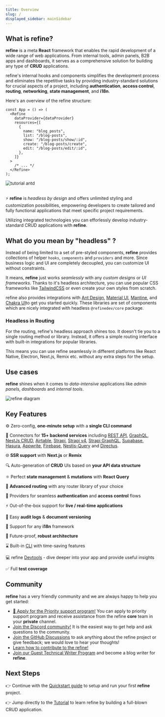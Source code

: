 ```yaml
---
title: Overview
slug: /
displayed_sidebar: mainSidebar
---
```


## What is refine?

**refine** is a meta **React** framework that enables the rapid development of a wide range of web applications. From internal tools, admin panels, B2B apps and dashboards, it serves as a comprehensive solution for building any type of **CRUD** applications.

refine's internal hooks and components simplifies the development process and eliminates the repetitive tasks by providing industry-standard solutions for crucial aspects of a project, including **authentication**, **access control**, **routing**, **networking**, **state management**, and **i18n**.

Here's an overview of the refine structure:

```tsx title="App.tsx"
const App = () => (
  <Refine
    dataProvider={dataProvider}
    resources={[
      {
        name: "blog_posts",
        list: "/blog-posts",
        show: "/blog-posts/show/:id",
        create: "/blog-posts/create",
        edit: "/blog-posts/edit/:id",
      },
    ]}
  >
    /* ... */
  </Refine>
);
```

 <div  >
  <img   src="https://refine.ams3.cdn.digitaloceanspaces.com/website/static/tutorial/tutorial-generic-app.png" alt="tutorial antd" />
</div>

<br/>

⚡ **refine** is _headless by design_ and offers unlimited styling and customization possibilities, empowering developers to create tailored and fully functional applications that meet specific project requirements.

Utilizing integrated technologies you can efforlessly develop industry-standard CRUD applications with **refine**.

## What do you mean by "headless" ?

Instead of being limited to a set of pre-styled components, **refine** provides collections of helper `hooks`, `components` and `providers` and more. Since business logic and UI are completely decoupled, you can customize UI without constraints.

It means, **refine** just works _seamlessly_ with any _custom designs_ or _UI frameworks_. Thanks to it's headless architecture, you can use popular CSS frameworks like [TailwindCSS](https://tailwindcss.com/) or even create your own styles from scratch.

refine also provides integrations with [Ant Design](https://ant.design/), [Material UI](https://mui.com/material-ui/getting-started/overview/), [Mantine](https://mantine.dev/), and [Chakra UI](https://chakra-ui.com/)to get you started quickly. These libraries are set of components which are nicely integrated with headless `@refinedev/core` package.

### Headless in Routing

For the routing, refine's headless approach shines too. It doesn't tie you to a single routing method or library. Instead, it offers a simple routing interface with built-in integrations for popular libraries.

This means you can use refine seamlessly in different platforms like React Native, Electron, Next.js, Remix etc. without any extra steps for the setup.

## Use cases

**refine** shines when it comes to _data-intensive_ applications like _admin panels_, _dashboards_ and _internal tools_.

<img src="https://refine.ams3.cdn.digitaloceanspaces.com/website/static/img/diagram.png" alt="refine diagram" />

## Key Features

⚙️ Zero-config, **one-minute setup** with a **single CLI command**

🔌 Connectors for **15+ backend services** including [REST API](https://github.com/refinedev/refine/tree/master/packages/simple-rest), [GraphQL](https://github.com/refinedev/refine/tree/master/packages/graphql), [NestJs CRUD](https://github.com/refinedev/refine/tree/master/packages/nestjsx-crud), [Airtable](https://github.com/refinedev/refine/tree/master/packages/airtable), [Strapi](https://github.com/refinedev/refine/tree/master/packages/strapi), [Strapi v4](https://github.com/refinedev/refine/tree/master/packages/strapi-v4), [Strapi GraphQL](https://github.com/refinedev/refine/tree/master/packages/strapi-graphql), [Supabase](https://github.com/refinedev/refine/tree/master/packages/supabase), [Hasura](https://github.com/refinedev/refine/tree/master/packages/hasura), [Appwrite](https://github.com/refinedev/refine/tree/master/packages/appwrite), [Firebase](https://firebase.google.com/), [Nestjs-Query](https://github.com/refinedev/refine/tree/master/packages/nestjs-query) and [Directus](https://directus.io/).

🌐 **SSR support** with **Next.js** or **Remix**

🔍 Auto-generation of **CRUD** UIs based on **your API data structure**

⚛ Perfect **state management** & **mutations** with **React Query**

🔀 **Advanced routing** with any router library of your choice

🔐 Providers for seamless **authentication** and **access control** flows

⚡ Out-of-the-box support for **live / real-time applications**

📄 Easy **audit logs** & **document versioning**

💬 Support for any **i18n** framework

💪 Future-proof, **robust architecture**

⌛️ Built-in [CLI](https://refine.dev/docs/packages/documentation/cli/) with time-saving features

💻 refine [Devtools](https://github.com/refinedev/refine/blob/master/packages/devtools/README.md) - dive deeper into your app and provide useful insights

✅ Full **test coverage**

## Community

**refine** has a very friendly community and we are always happy to help you get started:

- [🌟 Apply for the Priority support program!](https://s.refine.dev/enterprise) You can apply to priority support program and receive assistance from the refine **core** team in your **private** channel.
- [Join the Discord community!](https://discord.gg/refine) It is the easiest way to get help and ask questions to the community.
- [Join the GitHub Discussions](https://github.com/refinedev/refine/discussions) to ask anything about the refine project or give feedback; we would love to hear your thoughts!
- [Learn how to contribute to the refine!](/docs/contributing/)
- [Join our Guest Technical Writer Program](https://refine.dev/blog/refine-writer-program/) and become a blog writer for **refine**.

## Next Steps

👉 Continue with the [Quickstart guide](/docs/getting-started/quickstart/) to setup and run your first **refine** project.

👉 Jump directly to the [Tutorial](/docs/tutorial/introduction/index/) to learn refine by building a full-blown CRUD application.
